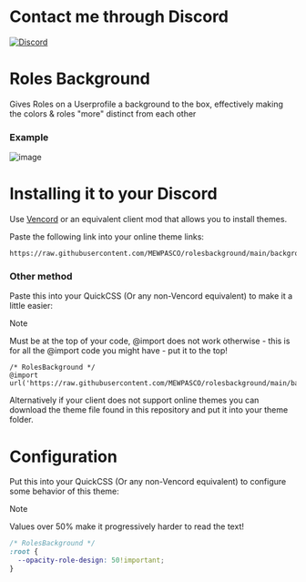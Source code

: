 # Contact me through Discord

[![Discord](https://img.shields.io/discord/1196075698301968455?style=social&logo=discord&label=ΛVΛRIΛ)](https://discord.gg/avia)

# Roles Background

Gives Roles on a Userprofile a background to the box, effectively making the colors & roles "more" distinct from each other

### Example
![image](https://github.com/user-attachments/assets/c3b43d8a-76fa-4284-82c8-602b8b03cb75)

# Installing it to your Discord

Use [Vencord](https://github.com/Vendicated/Vencord) or an equivalent client mod that allows you to install themes.

Paste the following link into your online theme links:
```
https://raw.githubusercontent.com/MEWPASCO/rolesbackground/main/background.css
```

### Other method 
Paste this into your QuickCSS (Or any non-Vencord equivalent) to make it a little easier:
> [!NOTE]
> Must be at the top of your code, @import does not work otherwise - this is for all the @import code you might have - put it to the top!  
```
/* RolesBackground */
@import url('https://raw.githubusercontent.com/MEWPASCO/rolesbackground/main/background.css');
```

Alternatively if your client does not support online themes you can download the theme file found in this repository and put it into your theme folder.

# Configuration

Put this into your QuickCSS (Or any non-Vencord equivalent) to configure some behavior of this theme:
> [!NOTE]
> Values over 50% make it progressively harder to read the text!
```css
/* RolesBackground */
:root {
  --opacity-role-design: 50!important;
}
```
